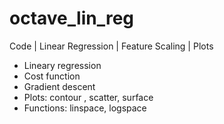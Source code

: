 # octave_lin_reg
Code | Linear Regression | Feature Scaling | Plots

- Lineary regression
- Cost function
- Gradient descent
- Plots: contour , scatter, surface
- Functions: linspace, logspace
